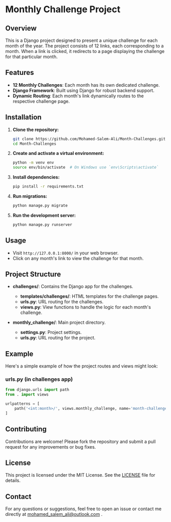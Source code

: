 # Monthly Challenge Project

## Overview
This is a Django project designed to present a unique challenge for each month of the year. The project consists of 12 links, each corresponding to a month. When a link is clicked, it redirects to a page displaying the challenge for that particular month.

## Features
- **12 Monthly Challenges**: Each month has its own dedicated challenge.
- **Django Framework**: Built using Django for robust backend support.
- **Dynamic Routing**: Each month's link dynamically routes to the respective challenge page.

## Installation

1. **Clone the repository:**
    ```bash
    git clone https://github.com/Mohamed-Salem-Ali/Month-Challenges.git
    cd Month-Challenges
    ```

2. **Create and activate a virtual environment:**
    ```bash
    python -m venv env
    source env/bin/activate  # On Windows use `env\Scripts\activate`
    ```

3. **Install dependencies:**
    ```bash
    pip install -r requirements.txt
    ```

4. **Run migrations:**
    ```bash
    python manage.py migrate
    ```

5. **Run the development server:**
    ```bash
    python manage.py runserver
    ```

## Usage

- Visit `http://127.0.0.1:8000/` in your web browser.
- Click on any month's link to view the challenge for that month.

## Project Structure

- **challenges/**: Contains the Django app for the challenges.
  - **templates/challenges/**: HTML templates for the challenge pages.
  - **urls.py**: URL routing for the challenges.
  - **views.py**: View functions to handle the logic for each month's challenge.

- **monthly_challenge/**: Main project directory.
  - **settings.py**: Project settings.
  - **urls.py**: URL routing for the project.

## Example

Here's a simple example of how the project routes and views might look:

### urls.py (in challenges app)
```python
from django.urls import path
from . import views

urlpatterns = [
    path('<int:month>/', views.monthly_challenge, name='month-challenge'),
]

 ```
## Contributing
Contributions are welcome! Please fork the repository and submit a pull request for any improvements or bug fixes.

## License
This project is licensed under the MIT License. See the [LICENSE](LICENSE) file for details.

## Contact
For any questions or suggestions, feel free to open an issue or contact me directly at mohamed_salem_ali@outlook.com .
